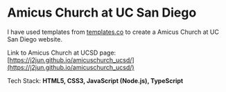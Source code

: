# Amicus Church at UC San Diego

I have used templates from [templates.co](https://templated.co/transitive/) to create a Amicus Church at UC San Diego website. 

Link to Amicus Church at UCSD page: [https://j2jun.github.io/amicuschurch_ucsd/](https://j2jun.github.io/amicuschurch_ucsd/) 

Tech Stack: __HTML5, CSS3, JavaScript (Node.js), TypeScript__
